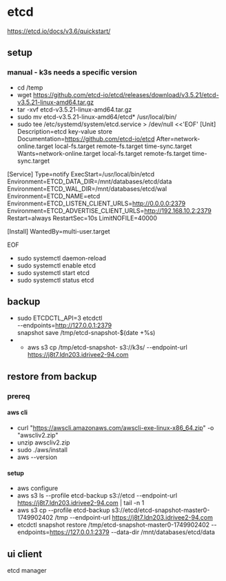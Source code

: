 # etcd
https://etcd.io/docs/v3.6/quickstart/

## setup

### manual - k3s needs a specific version
* cd /temp
* wget https://github.com/etcd-io/etcd/releases/download/v3.5.21/etcd-v3.5.21-linux-amd64.tar.gz
* tar -xvf etcd-v3.5.21-linux-amd64.tar.gz
* sudo mv etcd-v3.5.21-linux-amd64/etcd* /usr/local/bin/
* sudo tee /etc/systemd/system/etcd.service > /dev/null <<'EOF'
[Unit] 
Description=etcd key-value store
Documentation=https://github.com/etcd-io/etcd
After=network-online.target local-fs.target remote-fs.target time-sync.target
Wants=network-online.target local-fs.target remote-fs.target time-sync.target

[Service]
Type=notify
ExecStart=/usr/local/bin/etcd
Environment=ETCD_DATA_DIR=/mnt/databases/etcd/data
Environment=ETCD_WAL_DIR=/mnt/databases/etcd/wal
Environment=ETCD_NAME=etcd
Environment=ETCD_LISTEN_CLIENT_URLS=http://0.0.0.0:2379
Environment=ETCD_ADVERTISE_CLIENT_URLS=http://192.168.10.2:2379
Restart=always
RestartSec=10s
LimitNOFILE=40000

[Install]
WantedBy=multi-user.target

EOF
* sudo systemctl daemon-reload
* sudo systemctl enable etcd
* sudo systemctl start etcd
* sudo systemctl status etcd

## backup 

* sudo ETCDCTL_API=3 etcdctl \
    --endpoints=http://127.0.0.1:2379 \
    snapshot save /tmp/etcd-snapshot-$(date +%s)
* * aws s3 cp /tmp/etcd-snapshot-<timestamp> s3://k3s/ --endpoint-url https://j8t7.ldn203.idrivee2-94.com

## restore from backup

### prereq

#### aws cli
* curl "https://awscli.amazonaws.com/awscli-exe-linux-x86_64.zip" -o "awscliv2.zip"
* unzip awscliv2.zip
* sudo ./aws/install
* aws --version

#### setup
* aws configure
* aws s3 ls --profile etcd-backup s3://etcd --endpoint-url https://j8t7.ldn203.idrivee2-94.com | tail -n 1
* aws s3 cp --profile etcd-backup s3://etcd/etcd-snapshot-master0-1749902402  /tmp --endpoint-url https://j8t7.ldn203.idrivee2-94.com
* etcdctl snapshot restore /tmp/etcd-snapshot-master0-1749902402 --endpoints=https://127.0.0.1:2379 --data-dir /mnt/databases/etcd/data


## ui client
etcd manager